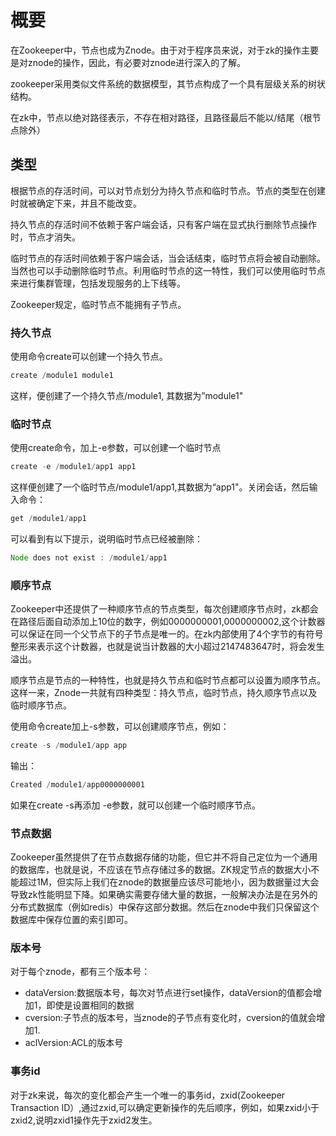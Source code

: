 # 概要
在Zookeeper中，节点也成为Znode。由于对于程序员来说，对于zk的操作主要是对znode的操作，因此，有必要对znode进行深入的了解。

zookeeper采用类似文件系统的数据模型，其节点构成了一个具有层级关系的树状结构。

在zk中，节点以绝对路径表示，不存在相对路径，且路径最后不能以/结尾（根节点除外）

## 类型
根据节点的存活时间，可以对节点划分为持久节点和临时节点。节点的类型在创建时就被确定下来，并且不能改变。

持久节点的存活时间不依赖于客户端会话，只有客户端在显式执行删除节点操作时，节点才消失。

临时节点的存活时间依赖于客户端会话，当会话结束，临时节点将会被自动删除。当然也可以手动删除临时节点。利用临时节点的这一特性，我们可以使用临时节点来进行集群管理，包括发现服务的上下线等。

Zookeeper规定，临时节点不能拥有子节点。

### 持久节点
使用命令create可以创建一个持久节点。
```java
create /module1 module1
```
这样，便创建了一个持久节点/module1, 其数据为”module1"

### 临时节点
使用create命令，加上-e参数，可以创建一个临时节点
```java
create -e /module1/app1 app1
```
这样便创建了一个临时节点/module1/app1,其数据为“app1"。关闭会话，然后输入命令：
```java
get /module1/app1
```
可以看到有以下提示，说明临时节点已经被删除：
```java
Node does not exist : /module1/app1
```
### 顺序节点
Zookeeper中还提供了一种顺序节点的节点类型，每次创建顺序节点时，zk都会在路径后面自动添加上10位的数字，例如<path>0000000001,<path>0000000002,这个计数器可以保证在同一个父节点下的子节点是唯一的。在zk内部使用了4个字节的有符号整形来表示这个计数器，也就是说当计数器的大小超过2147483647时，将会发生溢出。
  
顺序节点是节点的一种特性，也就是持久节点和临时节点都可以设置为顺序节点。这样一来，Znode一共就有四种类型：持久节点，临时节点，持久顺序节点以及临时顺序节点。

使用命令create加上-s参数，可以创建顺序节点，例如：
```java
create -s /module1/app app
```
输出：
```java
Created /module1/app0000000001
```
如果在create -s再添加 -e参数，就可以创建一个临时顺序节点。

### 节点数据
Zookeeper虽然提供了在节点数据存储的功能，但它并不将自己定位为一个通用的数据库，也就是说，不应该在节点存储过多的数据。ZK规定节点的数据大小不能超过1M，但实际上我们在znode的数据量应该尽可能地小，因为数据量过大会导致zk性能明显下降。如果确实需要存储大量的数据，一般解决办法是在另外的分布式数据库（例如redis）中保存这部分数据。然后在znode中我们只保留这个数据库中保存位置的索引即可。

### 版本号
对于每个znode，都有三个版本号：
- dataVersion:数据版本号，每次对节点进行set操作，dataVersion的值都会增加1，即使是设置相同的数据
- cversion:子节点的版本号，当znode的子节点有变化时，cversion的值就会增加1.
- aclVersion:ACL的版本号

### 事务id
对于zk来说，每次的变化都会产生一个唯一的事务id，zxid(Zookeeper Transaction ID）,通过zxid,可以确定更新操作的先后顺序，例如，如果zxid小于zxid2,说明zxid1操作先于zxid2发生。




